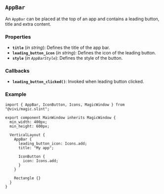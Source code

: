 <!--
SPDX-FileCopyrightText: 2024 vivi developers <vivi-ui@tuta.io>
SPDX-License-Identifier: MIT
-->

## `AppBar`

An `AppBar` can be placed at the top of an app and contains a leading button, title and extra content.

### Properties

- **`title`** (_in_ _string_): Defines the title of the app bar.
- **`leading_button_icon`** (_in_ _string_): Defines the icon of the leading button.
- **`style`** (_in_ _`AppBarStyle`_): Defines the style of the button.

### Callbacks

- **`leading_button_clicked()`**: Invoked when leading button clicked.

### Example

```slint
import { AppBar, IconButton, Icons, MagicWindow } from "@vivi/magic.slint";

export component MainWindow inherits MagicWindow {
  min_width: 400px;
  min_height: 600px;

  VerticalLayout {
    AppBar {
      leading_button_icon: Icons.add;
      title: "My app";

      IconButton {
        icon: Icons.add;
      }
    }

    Rectangle {}
  }
}
```
